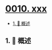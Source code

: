 # [0010. xxx](https://github.com/Tdahuyou/TNotes.vscode/tree/main/notes/0010.%20xxx)

<!-- region:toc -->

- [1. 📝 概述](#1--概述)

<!-- endregion:toc -->

## 1. 📝 概述
